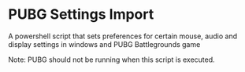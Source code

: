 # PUBG Settings Import

A powershell script that sets preferences for certain mouse, audio and display settings in windows and PUBG Battlegrounds game

Note:  PUBG should not be running when this script is executed. 
